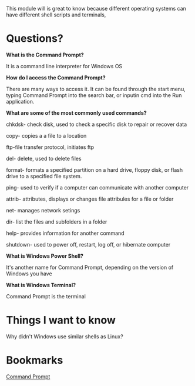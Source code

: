 This module will is great to know because different operating systems can have different shell scripts and terminals, 

# Questions?

**What is the Command Prompt?**

It is a command line interpreter for Windows OS

**How do I access the Command Prompt?**

There are many ways to access it. It can be found through the start menu, typing Command Prompt into the search bar, or inputin cmd into the Run application. 

**What are some of the most commonly used commands?**

chkdsk- check disk, used to check a specific disk to repair or recover data

copy- copies a a file to a location

ftp-file transfer protocol, initiates ftp

del- delete, used to delete files

format- formats a specified partition on a hard drive, floppy disk, or flash drive to a specified file system.

ping- used to verify if a computer can communicate with another computer

attrib- attributes, displays or changes file attribules for a file or folder

net- manages network setings

dir- list the files and subfolders in a folder

help- provides information for another command

shutdown- used to power off, restart, log off, or hibernate computer

**What is Windows Power Shell?**

It's another name for Command Prompt, depending on the version of Windows you have

**What is Windows Terminal?**

Command Prompt is the terminal


# Things I want to know

Why didn't Windows use similar shells as Linux?

# Bookmarks
[Command Prompt](https://www.lifewire.com/command-prompt-2625840#toc-command-prompt-commands)
